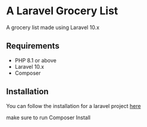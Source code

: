 # A Laravel Grocery List

A grocery list made using Laravel 10.x

## Requirements
- PHP 8.1 or above
- Laravel 10.x
- Composer

## Installation
You can follow the installation for a laravel project [here](https://laravel.com/docs/10.x/installation)

make sure to run Composer Install
